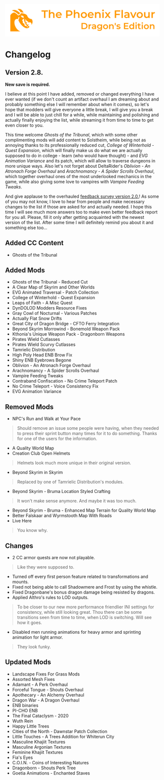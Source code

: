 ![image](images/Banner.webp)

# Changelog

## Version 2.8.

**New save is required.**

I believe at this point I have added, removed or changed everything I have ever wanted (if we don't count an artifact overhaul I am dreaming about and probably something else I will remember about when it comes), so let's hope that modders will give everyone a little break, I will give you a break and I will be able to just chill for a while, while maintaining and polishing and actually finally enjoying the list, while streaming it from time to time to get even closer to you.

This time welcome _Ghosts of the Tribunal_, which with some other complimenting mods will add content to Solstheim, while being not as annoying thanks to its professionally reduced cut, _College of Winterhold - Quest Expansion_, which will finally make us do what we are actually supposed to do in college - learn (who would have thought) - and _EVG Animation Variance_ and its patch, which will allow to traverse dungeons in more unique ways. Also let's not forget about DeltaRider's _Oblivion - An Atronach Forge Overhaul_ and _Arachnomancy - A Spider Scrolls Overhaul_, which together overhaul ones of the most underlooked mechanics in the game, while also giving some love to vampires with _Vampire Feeding Tweaks_.

And give applause to the overhauled [feedback survey version 2.0.](https://forms.gle/2AxB1oT9vnzvdYwD7)! As some of you may not know, I love to hear from people and make necessary changes to the list if those are asked for and actually needed. I hope this time I will see much more answers too to make even better feedback report for you all. Please, fill it only after getting acquainted with the newest version of the list. After some time I will definitely remind you about it and something else too...

## Added CC Content

* Ghosts of the Tribunal

## Added Mods

* Ghosts of the Tribunal - Reduced Cut
* A Clear Map of Skyrim and Other Worlds
* EVG Animated Traversal - Patch Collection
* College of Winterhold - Quest Expansion
* Leaps of Faith - A Misc Quest
* DynDOLOD Modders Resource Fixes
* Gray Cowl of Nocturnal - Various Patches
* Actually Flat Snow Drifts
* Great City of Dragon Bridge - CFTO Ferry Integration
* Beyond Skyrim Morrowind - Bonemold Weapon Pack
* Kthonia's Unique Weapon Pack - Dragonborn Weapons
* Pirates Wield Cutlasses
* Pirates Wield Scurvy Cutlasses
* Tamrielic Distribution
* High Poly Head ENB Brow Fix
* Shiny ENB Eyebrows Begone
* Oblivion - An Atronach Forge Overhaul
* Arachnomancy - A Spider Scrolls Overhaul
* Vampire Feeding Tweaks
* Contraband Confiscation - No Crime Teleport Patch
* No Crime Teleport - Voice Consistency Fix
* EVG Animation Variance

## Removed Mods

* NPC's Run and Walk at Your Pace
> Should remove an issue some people were having, when they needed to press their sprint button many times for it to do something. Thanks for one of the users for the information.
* A Quality World Map
* Creation Club Open Helmets
> Helmets look much more unique in their original version.
* Beyond Skyrim in Skyrim
> Replaced by one of Tamrielic Distribution's modules.
* Beyond Skyrim - Bruma Location Styled Crafting
> It won't make sense anymore. And maybe it was too much.
* Beyond Skyrim - Bruma - Enhanced Map Terrain for Quality World Map
* Better Falskaar and Wyrmstooth Map With Roads
* Live Here
> You know why.

## Changes

* 2 CC armor quests are now not playable.
> Like they were supposed to.
* Turned off every first person feature related to transformations and mounts.
* Fixed not being able to call Shadowmere and Frost by using the whistle.
* Fixed Dragonbane's bonus dragon damage being resisted by dragons.
* Applied Althro's rules to LOD outputs.
> To be closer to our new more performance friendlier INI settings for consistency, while still looking great. Thou there can be some transitions seen from time to time, when LOD is switching. Will see how it goes.
* Disabled men running animations for heavy armor and sprinting animation for light armor.
> They look funky.

## Updated Mods

* Landscape Fixes For Grass Mods
* Assorted Mesh Fixes
* Adamant - A Perk Overhaul
* Forceful Tongue - Shouts Overhaul
* Apothecary - An Alchemy Overhaul
* Dragon War - A Dragon Overhaul
* ENB binaries
* PI-CHO ENB
* The Final Cataclysm - 2020
* Wuth Rein
* Happy Little Trees
* Cities of the North - Dawnstar Patch Collection
* Little Touches - A Trees Addition for Whiterun City
* Masculine Khajiit Textures
* Masculine Argonian Textures
* Feminine Khajiit Textures
* Fia's Eyes
* C.O.I.N. - Coins of Interesting Natures
* Dragonborn - Shouts Perk Tree
* Goetia Animations - Enchanted Staves
